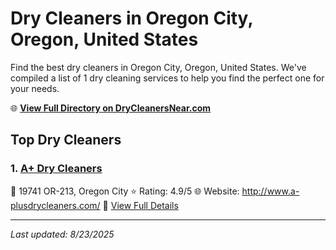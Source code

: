 # Dry Cleaners in Oregon City, Oregon, United States

Find the best dry cleaners in Oregon City, Oregon, United States. We've compiled a list of 1 dry cleaning services to help you find the perfect one for your needs.

🌐 **[View Full Directory on DryCleanersNear.com](https://drycleanersnear.com/city/US/Oregon/Oregon%20City)**

## Top Dry Cleaners

### 1. [A+ Dry Cleaners](https://drycleanersnear.com/dryCleaner/68955ab782a21f618f14c4cc/a-dry-cleaners)
📍 19741 OR-213, Oregon City
⭐ Rating: 4.9/5
🌐 Website: http://www.a-plusdrycleaners.com/
🔗 [View Full Details](https://drycleanersnear.com/dryCleaner/68955ab782a21f618f14c4cc/a-dry-cleaners)


---

*Last updated: 8/23/2025*
